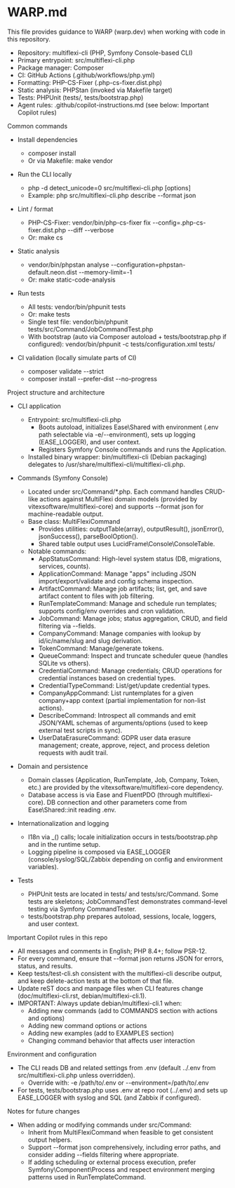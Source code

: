 # WARP.md

This file provides guidance to WARP (warp.dev) when working with code in this repository.

- Repository: multiflexi-cli (PHP, Symfony Console-based CLI)
- Primary entrypoint: src/multiflexi-cli.php
- Package manager: Composer
- CI: GitHub Actions (.github/workflows/php.yml)
- Formatting: PHP-CS-Fixer (.php-cs-fixer.dist.php)
- Static analysis: PHPStan (invoked via Makefile target)
- Tests: PHPUnit (tests/, tests/bootstrap.php)
- Agent rules: .github/copilot-instructions.md (see below: Important Copilot rules)

Common commands

- Install dependencies
  - composer install
  - Or via Makefile: make vendor

- Run the CLI locally
  - php -d detect_unicode=0 src/multiflexi-cli.php <command> [options]
  - Example: php src/multiflexi-cli.php describe --format json

- Lint / format
  - PHP-CS-Fixer: vendor/bin/php-cs-fixer fix --config=.php-cs-fixer.dist.php --diff --verbose
  - Or: make cs

- Static analysis
  - vendor/bin/phpstan analyse --configuration=phpstan-default.neon.dist --memory-limit=-1
  - Or: make static-code-analysis

- Run tests
  - All tests: vendor/bin/phpunit tests
  - Or: make tests
  - Single test file: vendor/bin/phpunit tests/src/Command/JobCommandTest.php
  - With bootstrap (auto via Composer autoload + tests/bootstrap.php if configured): vendor/bin/phpunit -c tests/configuration.xml tests/

- CI validation (locally simulate parts of CI)
  - composer validate --strict
  - composer install --prefer-dist --no-progress

Project structure and architecture

- CLI application
  - Entrypoint: src/multiflexi-cli.php
    - Boots autoload, initializes Ease\Shared with environment (.env path selectable via -e/--environment), sets up logging (EASE_LOGGER), and user context.
    - Registers Symfony Console commands and runs the Application.
  - Installed binary wrapper: bin/multiflexi-cli (Debian packaging) delegates to /usr/share/multiflexi-cli/multiflexi-cli.php.

- Commands (Symfony Console)
  - Located under src/Command/*.php. Each command handles CRUD-like actions against MultiFlexi domain models (provided by vitexsoftware/multiflexi-core) and supports --format json for machine-readable output.
  - Base class: MultiFlexiCommand
    - Provides utilities: outputTable(array), outputResult(), jsonError(), jsonSuccess(), parseBoolOption().
    - Shared table output uses LucidFrame\Console\ConsoleTable.
  - Notable commands:
    - AppStatusCommand: High-level system status (DB, migrations, services, counts).
    - ApplicationCommand: Manage "apps" including JSON import/export/validate and config schema inspection.
    - ArtifactCommand: Manage job artifacts; list, get, and save artifact content to files with job filtering.
    - RunTemplateCommand: Manage and schedule run templates; supports config/env overrides and cron validation.
    - JobCommand: Manage jobs; status aggregation, CRUD, and field filtering via --fields.
    - CompanyCommand: Manage companies with lookup by id/ic/name/slug and slug derivation.
    - TokenCommand: Manage/generate tokens.
    - QueueCommand: Inspect and truncate scheduler queue (handles SQLite vs others).
    - CredentialCommand: Manage credentials; CRUD operations for credential instances based on credential types.
    - CredentialTypeCommand: List/get/update credential types.
    - CompanyAppCommand: List runtemplates for a given company+app context (partial implementation for non-list actions).
    - DescribeCommand: Introspect all commands and emit JSON/YAML schemas of arguments/options (used to keep external test scripts in sync).
    - UserDataErasureCommand: GDPR user data erasure management; create, approve, reject, and process deletion requests with audit trail.

- Domain and persistence
  - Domain classes (Application, RunTemplate, Job, Company, Token, etc.) are provided by the vitexsoftware/multiflexi-core dependency.
  - Database access is via Ease and FluentPDO (through multiflexi-core). DB connection and other parameters come from Ease\Shared::init reading .env.

- Internationalization and logging
  - I18n via _() calls; locale initialization occurs in tests/bootstrap.php and in the runtime setup.
  - Logging pipeline is composed via EASE_LOGGER (console/syslog/SQL/Zabbix depending on config and environment variables).

- Tests
  - PHPUnit tests are located in tests/ and tests/src/Command. Some tests are skeletons; JobCommandTest demonstrates command-level testing via Symfony CommandTester.
  - tests/bootstrap.php prepares autoload, sessions, locale, loggers, and user context.

Important Copilot rules in this repo

- All messages and comments in English; PHP 8.4+; follow PSR-12.
- For every command, ensure that --format json returns JSON for errors, status, and results.
- Keep tests/test-cli.sh consistent with the multiflexi-cli describe output, and keep delete-action tests at the bottom of that file.
- Update reST docs and manpage files when CLI features change (doc/multiflexi-cli.rst, debian/multiflexi-cli.1).
- IMPORTANT: Always update debian/multiflexi-cli.1 when:
  - Adding new commands (add to COMMANDS section with actions and options)
  - Adding new command options or actions
  - Adding new examples (add to EXAMPLES section)
  - Changing command behavior that affects user interaction

Environment and configuration

- The CLI reads DB and related settings from .env (default ../.env from src/multiflexi-cli.php unless overridden).
  - Override with: -e /path/to/.env or --environment=/path/to/.env
- For tests, tests/bootstrap.php uses .env at repo root (../.env) and sets up EASE_LOGGER with syslog and SQL (and Zabbix if configured).

Notes for future changes

- When adding or modifying commands under src/Command:
  - Inherit from MultiFlexiCommand when feasible to get consistent output helpers.
  - Support --format json comprehensively, including error paths, and consider adding --fields filtering where appropriate.
  - If adding scheduling or external process execution, prefer Symfony\Component\Process and respect environment merging patterns used in RunTemplateCommand.


